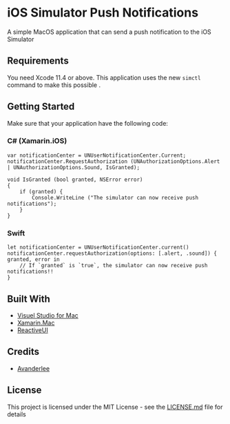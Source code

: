 # iOS Simulator Push Notifications

A simple MacOS application that can send a push notification to the iOS Simulator

## Requirements

You need Xcode 11.4 or above. This application uses the new `simctl` command to make this possible .

## Getting Started

Make sure that your application have the following code:

### C# (Xamarin.iOS)

```
var notificationCenter = UNUserNotificationCenter.Current;
notificationCenter.RequestAuthorization (UNAuthorizationOptions.Alert | UNAuthorizationOptions.Sound, IsGranted);

void IsGranted (bool granted, NSError error)
{
    if (granted) {
        Console.WriteLine ("The simulator can now receive push notifications");
    }
}
```

### Swift

```
let notificationCenter = UNUserNotificationCenter.current()
notificationCenter.requestAuthorization(options: [.alert, .sound]) { granted, error in
    // If `granted` is `true`, the simulator can now receive push notifications!!
}
```

## Built With

-   [Visuel Studio for Mac](https://visualstudio.microsoft.com/vs/mac/)
-   [Xamarin.Mac](https://docs.microsoft.com/en-us/xamarin/mac/)
-   [ReactiveUI](https://maven.apache.org/)

## Credits

-   [Avanderlee](https://www.avanderlee.com/workflow/testing-push-notifications-ios-simulator)

## License

This project is licensed under the MIT License - see the [LICENSE.md](LICENSE.md) file for details
